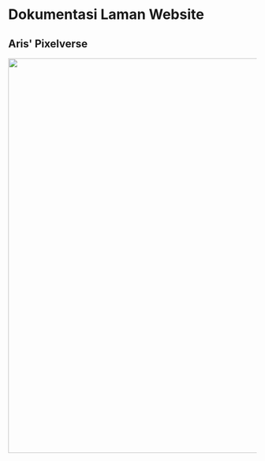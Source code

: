 # Dokumentasi Laman Website

## Aris' Pixelverse

<img src="https://github.com/user-attachments/assets/7ed2b335-e708-4d50-897d-3618e63415e9" width="800">
